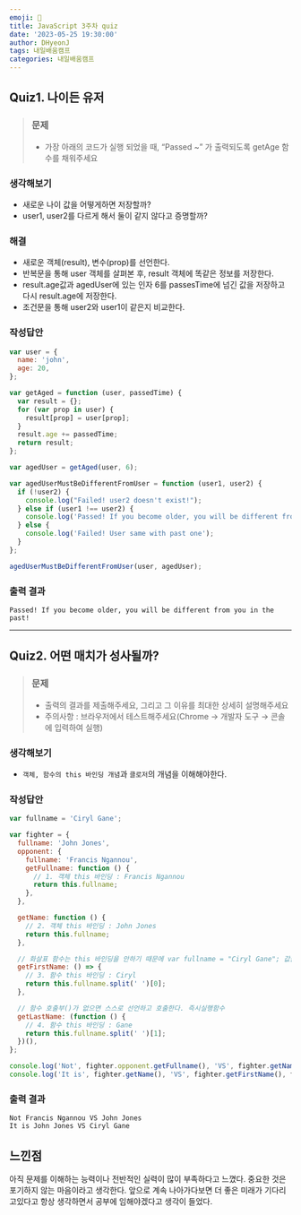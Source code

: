 ```yaml
---
emoji: 📝
title: JavaScript 3주차 quiz
date: '2023-05-25 19:30:00'
author: DHyeonJ
tags: 내일배움캠프
categories: 내일배움캠프
---
```


## Quiz1. 나이든 유저

<blockquote>

### 문제

- 가장 아래의 코드가 실행 되었을 때, “Passed ~” 가 출력되도록 getAge 함수를 채워주세요

</blockquote>

### 생각해보기

- 새로운 나이 값을 어떻게하면 저장할까?
- user1, user2를 다르게 해서 둘이 같지 않다고 증명할까?

### 해결

- 새로운 객체(result), 변수(prop)를 선언한다.
- 반복문을 통해 user 객체를 살펴본 후, result 객체에 똑같은 정보를 저장한다.
- result.age값과 agedUser에 있는 인자 6를 passesTime에 넘긴 값을 저장하고 다시 result.age에 저장한다.
- 조건문을 통해 user2와 user1이 같은지 비교한다.

### 작성답안

```js
var user = {
  name: 'john',
  age: 20,
};

var getAged = function (user, passedTime) {
  var result = {};
  for (var prop in user) {
    result[prop] = user[prop];
  }
  result.age += passedTime;
  return result;
};

var agedUser = getAged(user, 6);

var agedUserMustBeDifferentFromUser = function (user1, user2) {
  if (!user2) {
    console.log("Failed! user2 doesn't exist!");
  } else if (user1 !== user2) {
    console.log('Passed! If you become older, you will be different from you in the past!');
  } else {
    console.log('Failed! User same with past one');
  }
};

agedUserMustBeDifferentFromUser(user, agedUser);
```

### 출력 결과

```console
Passed! If you become older, you will be different from you in the past!
```

<hr>

## Quiz2. 어떤 매치가 성사될까?

<blockquote>

### 문제

- 출력의 결과를 제출해주세요, 그리고 그 이유를 최대한 상세히 설명해주세요
- 주의사항 : 브라우저에서 테스트해주세요(Chrome → 개발자 도구 → 콘솔에 입력하여 실행)
</blockquote>

### 생각해보기

- `객체, 함수의 this 바인딩 개념`과 `클로저`의 개념을 이해해야한다.

### 작성답안

```js
var fullname = 'Ciryl Gane';

var fighter = {
  fullname: 'John Jones',
  opponent: {
    fullname: 'Francis Ngannou',
    getFullname: function () {
      // 1. 객체 this 바인딩 : Francis Ngannou
      return this.fullname;
    },
  },

  getName: function () {
    // 2. 객체 this 바인딩 : John Jones
    return this.fullname;
  },

  // 화살표 함수는 this 바인딩을 안하기 때문에 var fullname = "Ciryl Gane"; 값을 가져온다.
  getFirstName: () => {
    // 3. 함수 this 바인딩 : Ciryl
    return this.fullname.split(' ')[0];
  },

  // 함수 호출부()가 없으면 스스로 선언하고 호출한다. 즉시실행함수
  getLastName: (function () {
    // 4. 함수 this 바인딩 : Gane
    return this.fullname.split(' ')[1];
  })(),
};

console.log('Not', fighter.opponent.getFullname(), 'VS', fighter.getName());
console.log('It is', fighter.getName(), 'VS', fighter.getFirstName(), fighter.getLastName);
```

### 출력 결과

```console
Not Francis Ngannou VS John Jones
It is John Jones VS Ciryl Gane
```

## 느낀점

아직 문제를 이해하는 능력이나 전반적인 실력이 많이 부족하다고 느꼈다. 중요한 것은 포기하지 않는 마음이라고 생각한다.
앞으로 계속 나아가다보면 더 좋은 미래가 기다리고있다고 항상 생각하면서 공부에 임해야겠다고 생각이 들었다.

```toc

```
